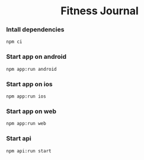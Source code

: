 <h1 align='center'>Fitness Journal</h1>

### Intall dependencies

```
npm ci
```

### Start app on android

```
npm app:run android
```

### Start app on ios

```
npm app:run ios
```

### Start app on web

```
npm app:run web
```

### Start api

```
npm api:run start
```